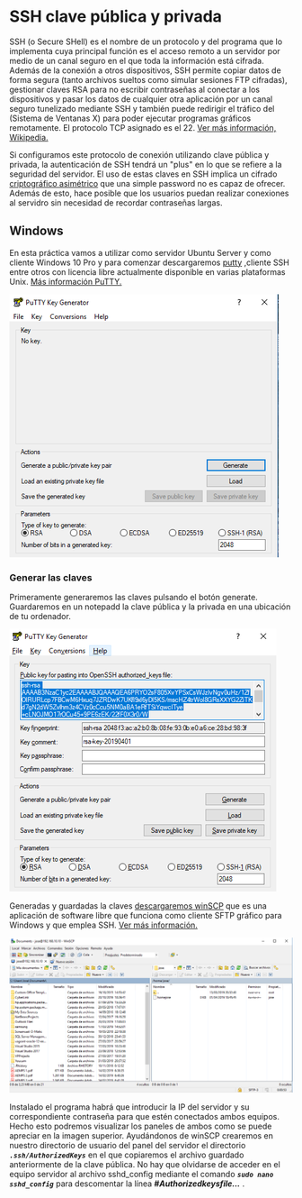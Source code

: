 # SSH clave pública y privada

SSH (o Secure SHell) es el nombre de un protocolo y del programa que lo implementa cuya principal función es el acceso 
remoto a un servidor por medio de un canal seguro en el que toda la información está cifrada. Además de la conexión a 
otros dispositivos, SSH permite copiar datos de forma segura (tanto archivos sueltos como simular sesiones FTP cifradas),
gestionar claves RSA para no escribir contraseñas al conectar a los dispositivos y pasar los datos de cualquier otra 
aplicación por un canal seguro tunelizado mediante SSH y también puede redirigir el tráfico del (Sistema de Ventanas X) 
para poder ejecutar programas gráficos remotamente. El protocolo TCP asignado es el 22. [Ver más información, Wikipedia.](https://es.wikipedia.org/wiki/Secure_Shell)

Si configuramos este protocolo de conexión utilizando clave pública y privada, la autenticación de SSH tendrá un "plus" 
en lo que se refiere a la seguridad del servidor. El uso de estas claves en SSH implica un cifrado [criptográfico asimétrico](https://es.wikipedia.org/wiki/Criptograf%C3%ADa_asim%C3%A9trica)
que una simple password no es capaz de ofrecer. Además de esto, hace posible que los usuarios puedan realizar conexiones
al servidro sin necesidad de recordar contraseñas largas.

## Windows

En esta práctica vamos a utilizar como servidor Ubuntu Server y como cliente Windows 10 Pro y para comenzar descargaremos 
[putty](https://www.ssh.com/ssh/putty/download#sec-Download-PuTTY-installation-package-for-Windows) ,cliente SSH entre 
otros con licencia libre actualmente disponible en varias plataformas Unix. [Más información PuTTY.](https://www.google.com/search?q=putty&oq=putty++&aqs=chrome..69i57j0j35i39l2j0l2.3415j1j8&sourceid=chrome&ie=UTF-8)

![](capturas/puttyGem.PNG)

### Generar las claves

Primeramente generaremos las claves pulsando el botón generate. Guardaremos en un notepadd la clave pública y la privada 
en una ubicación de tu ordenador.

![](capturas/generarKey.PNG)

Generadas y guardadas la claves [descargaremos winSCP](https://winscp.net/eng/download.php) que es una aplicación de 
software libre que funciona como cliente SFTP gráfico para Windows y que emplea SSH. [Ver más información.](https://es.wikipedia.org/wiki/WinSCP)

![](capturas/windscp.PNG)

Instalado el programa habrá que introducir la IP del servidor y su correspondiente contraseña para que estén conectados
ambos equipos. Hecho esto podremos visualizar los paneles de ambos como se puede apreciar en la imagen superior. 
Ayudándonos de winSCP crearemos en nuestro directorio de usuario del panel del servidor el directorio ***`.ssh/AuthorizedKeys`*** 
en el que copiaremos el archivo guardado anteriormente de la clave pública. No hay que olvidarse de acceder en el equipo
servidor al archivo sshd_config mediante el comando ***`sudo nano sshd_config`*** para descomentar la línea 
***#Authorizedkeysfile...*** .
